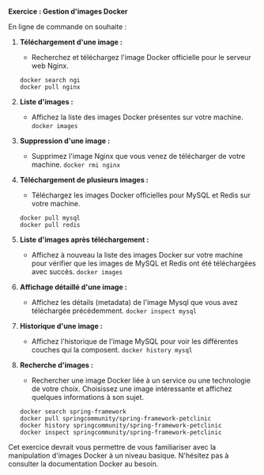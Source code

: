 **Exercice : Gestion d'images Docker**

En ligne de commande on souhaite :

1. **Téléchargement d'une image :**

   - Recherchez et téléchargez l'image Docker officielle pour le serveur web Nginx.

   ```
   docker search ngi
   docker pull nginx
   ```

2. **Liste d'images :**

   - Affichez la liste des images Docker présentes sur votre machine.
     `docker images`

3. **Suppression d'une image :**

   - Supprimez l'image Nginx que vous venez de télécharger de votre machine.
     `docker rmi nginx`

4. **Téléchargement de plusieurs images :**

   - Téléchargez les images Docker officielles pour MySQL et Redis sur votre machine.

   ```
   docker pull mysql
   docker pull redis
   ```

5. **Liste d'images après téléchargement :**

   - Affichez à nouveau la liste des images Docker sur votre machine pour vérifier que les images de MySQL et Redis ont été téléchargées avec succès.
     `docker images`

6. **Affichage détaillé d'une image :**

   - Affichez les détails (metadata) de l'image Mysql que vous avez téléchargée précédemment.
     `docker inspect mysql`

7. **Historique d'une image :**

   - Affichez l'historique de l'image MySQL pour voir les différentes couches qui la composent.
     `docker history mysql`

8. **Recherche d'images :**
   - Rechercher une image Docker liée à un service ou une technologie de votre choix. Choisissez une image intéressante et affichez quelques informations à son sujet.
   ```
   docker search spring-framework
   docker pull springcommunity/spring-framework-petclinic
   docker history springcommunity/spring-framework-petclinic
   docker inspect springcommunity/spring-framework-petclinic
   ```

Cet exercice devrait vous permettre de vous familiariser avec la manipulation d'images Docker à un niveau basique. N'hésitez pas à consulter la documentation Docker au besoin.
